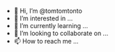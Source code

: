- 👋 Hi, I’m @tomtomtonto
- 👀 I’m interested in ...
- 🌱 I’m currently learning ...
- 💞️ I’m looking to collaborate on ...
- 📫 How to reach me ...

<!---
tomtomtonto/tomtomtonto is a ✨ special ✨ repository because its `README.md` (this file) appears on your GitHub profile.
You can click the Preview link to take a look at your changes.
--->
